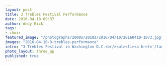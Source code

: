 ```yaml
---
layout: post
title: 3 Trebles Festival Performance
date: 2016-04-10 09:37
author: Andy Eick
tags:
- choir
featured_image: "/photographs/2000s/2010s/2016/04/10/20160410-1073.jpg"
images: "2016-04-10-3-trebles-performance"
intro: "3 Trebles Festival in Washington D.C.<br/><ul><li><a href='/family/2016/04/11/3-trebles-video/'>Slideshow</a></li><li><a href='/family/2016/04/10/3-trebles-performance/'>Performance Day</a></li><li><a href='/family/2016/04/09/3-trebles-practice/'>Practice Day</a></li></ul>"
photo_layout: three_up
published: true
---
```

